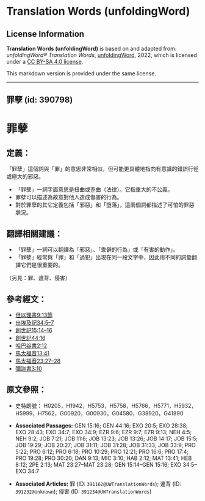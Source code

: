# Translation Words (unfoldingWord)

## License Information

**Translation Words (unfoldingWord)** is based on and adapted from: _unfoldingWord® Translation Words_, [unfoldingWord](https://unfoldingword.org/utw), 2022, which is licensed under a [CC BY-SA 4.0 license](https://creativecommons.org/licenses/by-sa/4.0/legalcode.en).

This markdown version is provided under the same license.



--------------------------------

## 罪孽 (id: 390798)

罪孽
==

定義：
---

「罪孽」這個詞與「罪」的意思非常相似，但可能更具體地指向有意識的錯誤行徑或極大的邪惡。

* 「罪孽」一詞字面意思是扭曲或歪曲（法律）。它指重大的不公義。
* 罪孽可以描述為故意對他人造成傷害的行為。
* 對於罪孽的其它定義包括「邪惡」和「墮落」，這兩個詞都描述了可怕的罪惡狀況。

翻譯相關建議：
-------

* 「罪孽」一詞可以翻譯為「邪惡」、「乖僻的行為」或「有害的動作」。
* 「罪孽」經常與「罪」和「過犯」出現在同一段文字中，因此用不同的詞彙翻譯它們是很重要的。

（另見：罪、違背、侵害）

參考經文：
-----

* [但以理書9:13節](https://ref.ly/Dan9:13)
* [出埃及記34:5–7](https://ref.ly/Exod34:5-Exod34:7)
* [創世記15:14–16](https://ref.ly/Gen15:14-Gen15:16)
* [創世記](https://ref.ly/Gen15:14-Gen15:16)[44:16](https://ref.ly/Gen44:16)
* [哈巴谷書2:12](https://ref.ly/Hab2:12)
* [馬太福音13:41](https://ref.ly/Matt13:41)
* [馬太福音23:27–28](https://ref.ly/Matt23:27-Matt23:28)
* [彌迦書3:10](https://ref.ly/Mic3:10)

原文參照：
-----

* 史特朗號： H0205，H1942，H5753，H5758，H5766，H5771，H5932，H5999，H7562，G00920，G00930，G04580，G38920，G41890

* **Associated Passages:** GEN 15:16; GEN 44:16; EXO 20:5; EXO 28:38; EXO 28:43; EXO 34:7; EXO 34:9; EZR 9:6; EZR 9:7; EZR 9:13; NEH 4:5; NEH 9:2; JOB 7:21; JOB 11:6; JOB 13:23; JOB 13:26; JOB 14:17; JOB 15:5; JOB 19:29; JOB 20:27; JOB 31:11; JOB 31:28; JOB 31:33; JOB 33:9; PRO 5:22; PRO 6:12; PRO 6:18; PRO 10:29; PRO 12:21; PRO 16:6; PRO 17:4; PRO 19:28; PRO 30:20; DAN 9:13; MIC 3:10; HAB 2:12; MAT 13:41; HEB 8:12; 2PE 2:13; MAT 23:27–MAT 23:28; GEN 15:14–GEN 15:16; EXO 34:5–EXO 34:7
* **Associated Articles:** 罪 (ID: `391162@UWTranslationWords`); 違背 (ID: `391232@Unknown`); 侵害 (ID: `391234@UWTranslationWords`)

